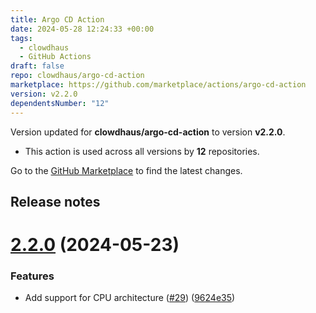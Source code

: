 ```yaml
---
title: Argo CD Action
date: 2024-05-28 12:24:33 +00:00
tags:
  - clowdhaus
  - GitHub Actions
draft: false
repo: clowdhaus/argo-cd-action
marketplace: https://github.com/marketplace/actions/argo-cd-action
version: v2.2.0
dependentsNumber: "12"
---
```



Version updated for **clowdhaus/argo-cd-action** to version **v2.2.0**.
- This action is used across all versions by **12** repositories.

Go to the [GitHub Marketplace](https://github.com/marketplace/actions/argo-cd-action) to find the latest changes.

## Release notes

# [2.2.0](https://github.com/clowdhaus/argo-cd-action/compare/v2.1.0...v2.2.0) (2024-05-23)


### Features

* Add support for CPU architecture ([#29](https://github.com/clowdhaus/argo-cd-action/issues/29)) ([9624e35](https://github.com/clowdhaus/argo-cd-action/commit/9624e3585195d8f85bf10ed5df66571a4b231fec))




